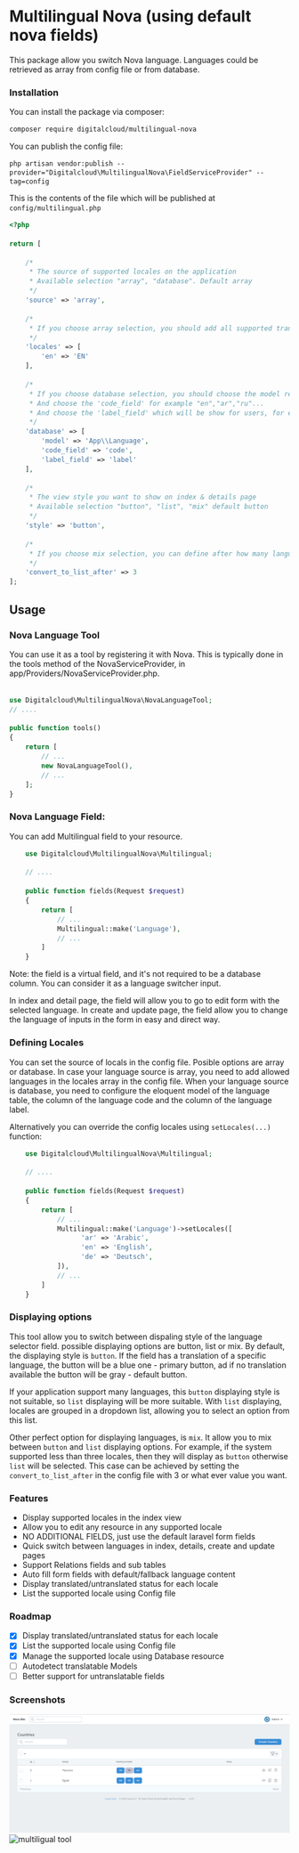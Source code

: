 # Multilingual Nova (using default nova fields)

This package allow you switch Nova language. Languages could be retrieved as array from config file or from database.

### Installation

You can install the package via composer:

```bash
composer require digitalcloud/multilingual-nova
```

You can publish the config file:

```shell
php artisan vendor:publish --provider="Digitalcloud\MultilingualNova\FieldServiceProvider" --tag=config
```

This is the contents of the file which will be published at `config/multilingual.php`

```php
<?php

return [

    /*
     * The source of supported locales on the application
     * Available selection "array", "database". Default array
     */
    'source' => 'array',

    /*
     * If you choose array selection, you should add all supported translation on it as "code" => "label"
     */
    'locales' => [
        'en' => 'EN'
    ],

    /*
     * If you choose database selection, you should choose the model responsible for retrieving supported translations
     * And choose the 'code_field' for example "en","ar","ru"...
     * And choose the 'label_field' which will be show for users, for example "English","EN", ....
     */
    'database' => [
        'model' => 'App\\Language',
        'code_field' => 'code',
        'label_field' => 'label'
    ],

    /*
     * The view style you want to show on index & details page
     * Available selection "button", "list", "mix" default button
     */
    'style' => 'button',

    /*
     * If you choose mix selection, you can define after how many languages should button convert to list
     */
    'convert_to_list_after' => 3
];
```

## Usage

### Nova Language Tool

You can use it as a tool by registering it with Nova. This is typically done in the tools method of the NovaServiceProvider, in app/Providers/NovaServiceProvider.php.

```php

use Digitalcloud\MultilingualNova\NovaLanguageTool;
// ....

public function tools()
{
    return [
        // ...
        new NovaLanguageTool(),
        // ...
    ];
}

```

### Nova Language Field:

You can add Multilingual field to your resource.

```php
    use Digitalcloud\MultilingualNova\Multilingual;
    
    // ....
    
    public function fields(Request $request)
    {
        return [
            // ...
            Multilingual::make('Language'),
            // ...
        ]
    }
```
Note: the field is a virtual field, and it's not required to be a database column. You can consider it as a language switcher input.

In index and detail page, the field will allow you to go to edit form with the selected language.
In create and update page, the field allow you to change the language of inputs in the form in easy and direct way.

### Defining Locales

You can set the source of locals in the config file. Posible options are array or database.
In case your language source is array, you need to add allowed languages in the locales array in the config file.
When your language source is database, you need to configure the eloquent model of the language table, the column of the language code and the column of the language label.

Alternatively you can override the config locales using `setLocales(...)` function:

```php
    use Digitalcloud\MultilingualNova\Multilingual;
    
    // ....
    
    public function fields(Request $request)
    {
        return [
            // ...
            Multilingual::make('Language')->setLocales([
                  'ar' => 'Arabic',
                  'en' => 'English',
                  'de' => 'Deutsch',
            ]),
            // ...
        ]
    }
```

### Displaying options
 
This tool allow you to switch between dispaling style of the language selector field. possible displaying options are button, list or mix.
By default, the displaying style is `button`. If the field has a translation of a specific language, the button will be a blue one - primary button, ad if no translation available the button will be gray - default button. 

If your application support many languages, this `button` displaying style is not suitable, so `list` displaying will be more suitable.
With `list` displaying, locales are grouped in a dropdown list, allowing you to select an option from this list.

Other perfect option for displaying languages, is `mix`. It allow you to mix between `button` and `list` displaying options. For example, if the system supported
less than three locales, then they will display as `button` otherwise `list` will be selected. This case can be achieved by setting the
`convert_to_list_after` in the config file with 3 or what ever value you want.

### Features

* Display supported locales in the index view
* Allow you to edit any resource in any supported locale
* NO ADDITIONAL FIELDS, just use the default laravel form fields
* Quick switch between languages in index, details, create and update pages
* Support Relations fields and sub tables
* Auto fill form fields with default/fallback language content
* Display translated/untranslated status for each locale
* List the supported locale using Config file

### Roadmap

* [x] Display translated/untranslated status for each locale
* [x] List the supported locale using Config file
* [x] Manage the supported locale using Database resource
* [ ] Autodetect translatable Models
* [ ] Better support for untranslatable fields 

### Screenshots

![Index languages buttons](dist/sample.png)
![multiligual tool](https://user-images.githubusercontent.com/41853913/51800147-e90b0200-2233-11e9-80b5-8074ea5354bd.PNG)

